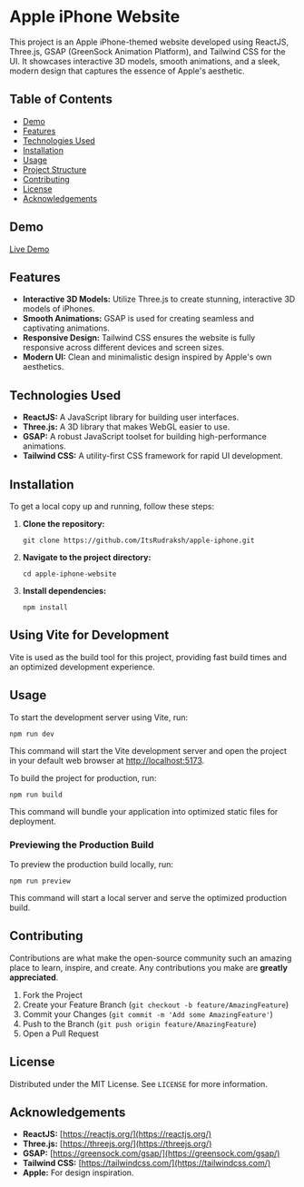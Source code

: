 # Apple iPhone Website

This project is an Apple iPhone-themed website developed using ReactJS, Three.js, GSAP (GreenSock Animation Platform), and Tailwind CSS for the UI. It showcases interactive 3D models, smooth animations, and a sleek, modern design that captures the essence of Apple's aesthetic.

## Table of Contents

- [Demo](#demo)
- [Features](#features)
- [Technologies Used](#technologies-used)
- [Installation](#installation)
- [Usage](#usage)
- [Project Structure](#project-structure)
- [Contributing](#contributing)
- [License](#license)
- [Acknowledgements](#acknowledgements)

## Demo

[Live Demo](https://rk-apple-iphone.netlify.app/)

## Features

- **Interactive 3D Models:** Utilize Three.js to create stunning, interactive 3D models of iPhones.
- **Smooth Animations:** GSAP is used for creating seamless and captivating animations.
- **Responsive Design:** Tailwind CSS ensures the website is fully responsive across different devices and screen sizes.
- **Modern UI:** Clean and minimalistic design inspired by Apple's own aesthetics.

## Technologies Used

- **ReactJS:** A JavaScript library for building user interfaces.
- **Three.js:** A 3D library that makes WebGL easier to use.
- **GSAP:** A robust JavaScript toolset for building high-performance animations.
- **Tailwind CSS:** A utility-first CSS framework for rapid UI development.

## Installation

To get a local copy up and running, follow these steps:

1.  **Clone the repository:**

        git clone https://github.com/ItsRudraksh/apple-iphone.git

2.  **Navigate to the project directory:**

        cd apple-iphone-website

3.  **Install dependencies:**

        npm install

## Using Vite for Development

Vite is used as the build tool for this project, providing fast build times and an optimized development experience.

## Usage

To start the development server using Vite, run:

    npm run dev

This command will start the Vite development server and open the project in your default web browser at [http://localhost:5173](http://localhost:5173).

To build the project for production, run:

    npm run build

This command will bundle your application into optimized static files for deployment.

### Previewing the Production Build

To preview the production build locally, run:

    npm run preview

This command will start a local server and serve the optimized production build.

## Contributing

Contributions are what make the open-source community such an amazing place to learn, inspire, and create. Any contributions you make are **greatly appreciated**.

1.  Fork the Project
2.  Create your Feature Branch (`git checkout -b feature/AmazingFeature`)
3.  Commit your Changes (`git commit -m 'Add some AmazingFeature'`)
4.  Push to the Branch (`git push origin feature/AmazingFeature`)
5.  Open a Pull Request

## License

Distributed under the MIT License. See `LICENSE` for more information.

## Acknowledgements

- **ReactJS:** [https://reactjs.org/](https://reactjs.org/)
- **Three.js:** [https://threejs.org/](https://threejs.org/)
- **GSAP:** [https://greensock.com/gsap/](https://greensock.com/gsap/)
- **Tailwind CSS:** [https://tailwindcss.com/](https://tailwindcss.com/)
- **Apple:** For design inspiration.
